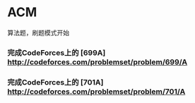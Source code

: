 # ACM
算法题，刷题模式开始

### 完成CodeForces上的 [699A] http://codeforces.com/problemset/problem/699/A
### 完成CodeForces上的 [701A] http://codeforces.com/problemset/problem/701/A